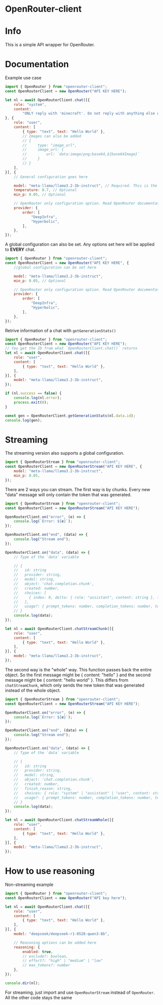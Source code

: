 # OpenRouter-client

# Info

This is a simple API wrapper for OpenRouter.

# Documentation

Example use case

```js
import { OpenRouter } from "openrouter-client";
const OpenRouterClient = new OpenRouter("API KEY HERE");

let nl = await OpenRouterClient.chat([{
    role: "system",
    content:
        "ONLY reply with 'minecraft'. Do not reply with anything else under any circumstances",
}, {
    role: "user",
    content: [
        { type: "text", text: "Hello World" },
        // Images can also be added
        // {
        //     type: "image_url",
        //     image_url: {
        //         url: `data:image/png;base64,${base64Image}`
        //     }
        // }
    ],
}], {
    // General configuration goes here

    model: "meta-llama/llama3.2-3b-instruct", // Required. This is the name of the model on OpenRouter
    temperature: 0.7, // Optional
    min_p: 0.05, // Optional

    // OpenRouter only configuration option. Read OpenRouter documentation for more information
    provider: {
        order: [
            "DeepInfra",
            "Hyperbolic",
        ],
    },
});
```

A global configuration can also be set. Any options set here will be applied to
**EVERY** chat.

```js
import { OpenRouter } from "openrouter-client";
const OpenRouterClient = new OpenRouter("API KEY HERE", {
    //global configuration can be set here

    model: "meta-llama/llama3.2-3b-instruct",
    min_p: 0.05, // Optional

    // OpenRouter only configuration option. Read OpenRouter documentation for more information
    provider: {
        order: [
            "DeepInfra",
            "Hyperbolic",
        ],
    },
});
```

Retrive information of a chat with `getGenerationStats()`

```js
import { OpenRouter } from "openrouter-client";
const OpenRouterClient = new OpenRouter("API KEY HERE");
// You get the ID from what `OpenRouterClient.chat()` returns
let nl = await OpenRouterClient.chat([{
    role: "user",
    content: [
        { type: "text", text: "Hello World" },
    ],
}], {
    model: "meta-llama/llama3.2-3b-instruct",
});

if (nl.success == false) {
    console.log(nl.error);
    process.exit(0);
}

const gen = OpenRouterClient.getGenerationStats(nl.data.id);
console.log(gen);
```

# Streaming

The streaming version also supports a global configuration.

```js
import { OpenRouterStream } from "openrouter-client";
const OpenRouterClient = new OpenRouterStream("API KEY HERE", {
    model: "meta-llama/llama3.2-3b-instruct",
    min_p: 0.05,
});
```

There are 2 ways you can stream. The first way is by chunks. Every new "data"
message will only contain the token that was generated.

```js
import { OpenRouterStream } from "openrouter-client";
const OpenRouterClient = new OpenRouterStream("API KEY HERE");

OpenRouterClient.on("error", (e) => {
    console.log(`Error: ${e}`);
});

OpenRouterClient.on("end", (data) => {
    console.log("Stream end");
});

OpenRouterClient.on("data", (data) => {
    // Type of the `data` variable

    // {
    //   id: string
    //   provider: string,
    //   model: string,
    //   object: 'chat.completion.chunk',
    //   created: number,
    //   choices: [
    //     { index: 0, delta: { role: "assistant", content: string }, finish_reason: null | string, logprobs: null | number[] }
    //   ],
    //   usage?: { prompt_tokens: number, completion_tokens: number, total_tokens: number }
    // }
    console.log(data);
});

let nl = await OpenRouterClient.chatStreamChunk([{
    role: "user",
    content: [
        { type: "text", text: "Hello World" },
    ],
}], {
    model: "meta-llama/llama3.2-3b-instruct",
});
```

The second way is the "whole" way. This function passes back the entire object.
So the first message might be { content: "hello" } and the second message might
be { content: "hello world" }. This differs from `chatStreamChunk`, which only
sends the new token that was generated instead of the whole object.

```js
import { OpenRouterStream } from "openrouter-client";
const OpenRouterClient = new OpenRouterStream("API KEY HERE");

OpenRouterClient.on("error", (e) => {
    console.log(`Error: ${e}`);
});

OpenRouterClient.on("end", (data) => {
    console.log("Stream end");
});

OpenRouterClient.on("data", (data) => {
    // Type of the `data` variable

    // {
    //   id: string
    //   provider: string,
    //   model: string,
    //   object: 'chat.completion.chunk',
    //   created: number,
    //   finish_reason: string,
    //   choices: { role: "system" | "assistant" | "user", content: string, reasoning: string | null }[],
    //   usage?: { prompt_tokens: number, completion_tokens: number, total_tokens: number }
    // }
    console.log(data);
});

let nl = await OpenRouterClient.chatStreamWhole([{
    role: "user",
    content: [
        { type: "text", text: "Hello World" },
    ],
}], {
    model: "meta-llama/llama3.2-3b-instruct",
});
```

# How to use reasoning

Non-streaming example

```js
import { OpenRouter } from "openrouter-client";
const OpenRouterClient = new OpenRouter("API key here");

let nl = await OpenRouterClient.chat([{
    role: "user",
    content: [
        { type: "text", text: "Hello World" },
    ],
}], {
    model: "deepseek/deepseek-r1-0528-qwen3-8b",

    // Reasoning options can be added here
    reasoning: {
        enabled: true,
        // exclude?: boolean,
        // effort?: "high" | "medium" | "low"
        // max_tokens?: number
    },
});

console.dir(nl);
```

For streaming, just import and use `OpenRouterStream` instead of `OpenRouter`.
All the other code stays the same

